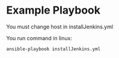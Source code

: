 # Example Playbook
You must change host in installJenkins.yml

You run command in linux:
```
ansible-playbook installJenkins.yml
```

